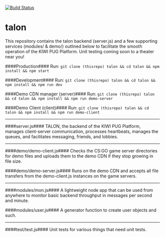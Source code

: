 [![Build Status](https://travis-ci.com/dechristopher/talon.svg?token=Y3xVpkK5ssNWUcAWrYpW&branch=master)](https://travis-ci.com/dechristopher/talon)

# talon
This repository contains the talon backend (server.js) and a few supporting services (modules/ & demo/) outlined below to facilitate the smooth operation of the KIWI PUG Platform. Unit testing coming soon to a theater near you!

####Production####
Run: `git clone (thisrepo) talon && cd talon && npm install && npm start`

####Development####
Run: `git clone (thisrepo) talon && cd talon && npm install && npm run dev`

####Demo CDN manager (server)####
Run: `git clone (thisrepo) talon && cd talon && npm install && npm run demo-server`

####Demo Client (client)####
Run: `git clone (thisrepo) talon && cd talon && npm install && npm run demo-client`

---

####server.js####
TALON, the backend of the KIWI PUG Platform, manages client-server communication, processes heartbeats, manages the queues, and
facilitates messaging, friends, and lobbies.

---

####demo/demo-client.js####
Checks the CS:GO game server directories for demo files and uploads them to the demo CDN if they stop growing in file size.  

####demo/demo-server.js####
Runs on the demo CDN and accepts all file transfers from the demo-client.js instances on the game servers.

---

####modules/mon.js####
A lightweight node app that can be used from anywhere to monitor basic backend throughput in messages per second and minute.

####modules/user.js####
A generator function to create user objects and such.

---

####test/test.js####
Unit tests for various things that need unit tests.
